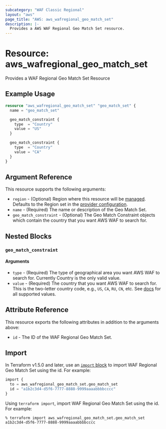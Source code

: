 ```yaml
---
subcategory: "WAF Classic Regional"
layout: "aws"
page_title: "AWS: aws_wafregional_geo_match_set"
description: |-
  Provides a AWS WAF Regional Geo Match Set resource.
---
```


# Resource: aws_wafregional_geo_match_set

Provides a WAF Regional Geo Match Set Resource

## Example Usage

```terraform
resource "aws_wafregional_geo_match_set" "geo_match_set" {
  name = "geo_match_set"

  geo_match_constraint {
    type  = "Country"
    value = "US"
  }

  geo_match_constraint {
    type  = "Country"
    value = "CA"
  }
}
```

## Argument Reference

This resource supports the following arguments:

* `region` - (Optional) Region where this resource will be [managed](https://docs.aws.amazon.com/general/latest/gr/rande.html#regional-endpoints). Defaults to the Region set in the [provider configuration](https://registry.terraform.io/providers/hashicorp/aws/latest/docs#aws-configuration-reference).
* `name` - (Required) The name or description of the Geo Match Set.
* `geo_match_constraint` - (Optional) The Geo Match Constraint objects which contain the country that you want AWS WAF to search for.

## Nested Blocks

### `geo_match_constraint`

#### Arguments

* `type` - (Required) The type of geographical area you want AWS WAF to search for. Currently Country is the only valid value.
* `value` - (Required) The country that you want AWS WAF to search for.
  This is the two-letter country code, e.g., `US`, `CA`, `RU`, `CN`, etc.
  See [docs](https://docs.aws.amazon.com/waf/latest/APIReference/API_GeoMatchConstraint.html) for all supported values.

## Attribute Reference

This resource exports the following attributes in addition to the arguments above:

* `id` - The ID of the WAF Regional Geo Match Set.

## Import

In Terraform v1.5.0 and later, use an [`import` block](https://developer.hashicorp.com/terraform/language/import) to import WAF Regional Geo Match Set using the id. For example:

```terraform
import {
  to = aws_wafregional_geo_match_set.geo_match_set
  id = "a1b2c3d4-d5f6-7777-8888-9999aaaabbbbcccc"
}
```

Using `terraform import`, import WAF Regional Geo Match Set using the id. For example:

```console
% terraform import aws_wafregional_geo_match_set.geo_match_set a1b2c3d4-d5f6-7777-8888-9999aaaabbbbcccc
```
